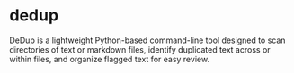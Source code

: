 # dedup
DeDup is a lightweight Python-based command-line tool designed to scan directories of text or markdown files, identify duplicated text across or within files, and organize flagged text for easy review.
